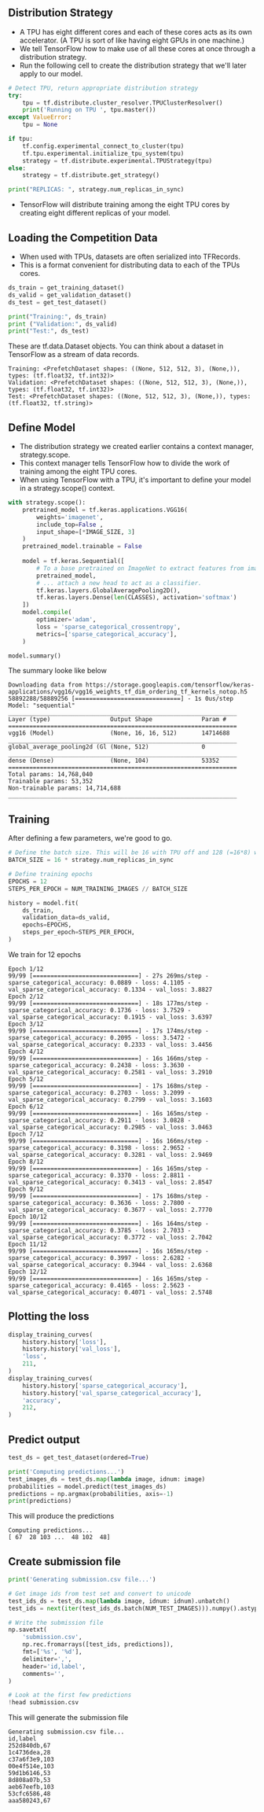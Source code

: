 ## Distribution Strategy
- A TPU has eight different cores and each of these cores acts as its own accelerator. (A TPU is sort of like having eight GPUs in one machine.) 
- We tell TensorFlow how to make use of all these cores at once through a distribution strategy. 
- Run the following cell to create the distribution strategy that we'll later apply to our model.

```python
# Detect TPU, return appropriate distribution strategy
try:
    tpu = tf.distribute.cluster_resolver.TPUClusterResolver() 
    print('Running on TPU ', tpu.master())
except ValueError:
    tpu = None

if tpu:
    tf.config.experimental_connect_to_cluster(tpu)
    tf.tpu.experimental.initialize_tpu_system(tpu)
    strategy = tf.distribute.experimental.TPUStrategy(tpu)
else:
    strategy = tf.distribute.get_strategy() 

print("REPLICAS: ", strategy.num_replicas_in_sync)
```
- TensorFlow will distribute training among the eight TPU cores by creating eight different replicas of your model.

## Loading the Competition Data
- When used with TPUs, datasets are often serialized into TFRecords. 
- This is a format convenient for distributing data to each of the TPUs cores.

```python
ds_train = get_training_dataset()
ds_valid = get_validation_dataset()
ds_test = get_test_dataset()

print("Training:", ds_train)
print ("Validation:", ds_valid)
print("Test:", ds_test)
```
These are tf.data.Dataset objects. You can think about a dataset in TensorFlow as a stream of data records.

```shell
Training: <PrefetchDataset shapes: ((None, 512, 512, 3), (None,)), types: (tf.float32, tf.int32)>
Validation: <PrefetchDataset shapes: ((None, 512, 512, 3), (None,)), types: (tf.float32, tf.int32)>
Test: <PrefetchDataset shapes: ((None, 512, 512, 3), (None,)), types: (tf.float32, tf.string)>
```

## Define Model

- The distribution strategy we created earlier contains a context manager, strategy.scope. 
- This context manager tells TensorFlow how to divide the work of training among the eight TPU cores. 
- When using TensorFlow with a TPU, it's important to define your model in a strategy.scope() context.

```python
with strategy.scope():
    pretrained_model = tf.keras.applications.VGG16(
        weights='imagenet',
        include_top=False ,
        input_shape=[*IMAGE_SIZE, 3]
    )
    pretrained_model.trainable = False
    
    model = tf.keras.Sequential([
        # To a base pretrained on ImageNet to extract features from images...
        pretrained_model,
        # ... attach a new head to act as a classifier.
        tf.keras.layers.GlobalAveragePooling2D(),
        tf.keras.layers.Dense(len(CLASSES), activation='softmax')
    ])
    model.compile(
        optimizer='adam',
        loss = 'sparse_categorical_crossentropy',
        metrics=['sparse_categorical_accuracy'],
    )

model.summary()
```

The summary looke like below

```shell
Downloading data from https://storage.googleapis.com/tensorflow/keras-applications/vgg16/vgg16_weights_tf_dim_ordering_tf_kernels_notop.h5
58892288/58889256 [==============================] - 1s 0us/step
Model: "sequential"
_________________________________________________________________
Layer (type)                 Output Shape              Param #   
=================================================================
vgg16 (Model)                (None, 16, 16, 512)       14714688  
_________________________________________________________________
global_average_pooling2d (Gl (None, 512)               0         
_________________________________________________________________
dense (Dense)                (None, 104)               53352     
=================================================================
Total params: 14,768,040
Trainable params: 53,352
Non-trainable params: 14,714,688
_________________________________________________________________
```

## Training

After defining a few parameters, we're good to go.

```python
# Define the batch size. This will be 16 with TPU off and 128 (=16*8) with TPU on
BATCH_SIZE = 16 * strategy.num_replicas_in_sync

# Define training epochs
EPOCHS = 12
STEPS_PER_EPOCH = NUM_TRAINING_IMAGES // BATCH_SIZE

history = model.fit(
    ds_train,
    validation_data=ds_valid,
    epochs=EPOCHS,
    steps_per_epoch=STEPS_PER_EPOCH,
)
```

We train for 12 epochs

```shell
Epoch 1/12
99/99 [==============================] - 27s 269ms/step - sparse_categorical_accuracy: 0.0889 - loss: 4.1105 - val_sparse_categorical_accuracy: 0.1334 - val_loss: 3.8827
Epoch 2/12
99/99 [==============================] - 18s 177ms/step - sparse_categorical_accuracy: 0.1736 - loss: 3.7529 - val_sparse_categorical_accuracy: 0.1915 - val_loss: 3.6397
Epoch 3/12
99/99 [==============================] - 17s 174ms/step - sparse_categorical_accuracy: 0.2095 - loss: 3.5472 - val_sparse_categorical_accuracy: 0.2333 - val_loss: 3.4456
Epoch 4/12
99/99 [==============================] - 16s 166ms/step - sparse_categorical_accuracy: 0.2438 - loss: 3.3630 - val_sparse_categorical_accuracy: 0.2581 - val_loss: 3.2910
Epoch 5/12
99/99 [==============================] - 17s 168ms/step - sparse_categorical_accuracy: 0.2703 - loss: 3.2099 - val_sparse_categorical_accuracy: 0.2799 - val_loss: 3.1603
Epoch 6/12
99/99 [==============================] - 16s 165ms/step - sparse_categorical_accuracy: 0.2911 - loss: 3.0828 - val_sparse_categorical_accuracy: 0.2985 - val_loss: 3.0463
Epoch 7/12
99/99 [==============================] - 16s 166ms/step - sparse_categorical_accuracy: 0.3198 - loss: 2.9652 - val_sparse_categorical_accuracy: 0.3281 - val_loss: 2.9469
Epoch 8/12
99/99 [==============================] - 16s 165ms/step - sparse_categorical_accuracy: 0.3370 - loss: 2.8811 - val_sparse_categorical_accuracy: 0.3413 - val_loss: 2.8547
Epoch 9/12
99/99 [==============================] - 17s 168ms/step - sparse_categorical_accuracy: 0.3636 - loss: 2.7800 - val_sparse_categorical_accuracy: 0.3677 - val_loss: 2.7770
Epoch 10/12
99/99 [==============================] - 16s 164ms/step - sparse_categorical_accuracy: 0.3785 - loss: 2.7033 - val_sparse_categorical_accuracy: 0.3772 - val_loss: 2.7042
Epoch 11/12
99/99 [==============================] - 16s 165ms/step - sparse_categorical_accuracy: 0.3997 - loss: 2.6282 - val_sparse_categorical_accuracy: 0.3944 - val_loss: 2.6368
Epoch 12/12
99/99 [==============================] - 16s 165ms/step - sparse_categorical_accuracy: 0.4165 - loss: 2.5623 - val_sparse_categorical_accuracy: 0.4071 - val_loss: 2.5748
```

## Plotting the loss

```python
display_training_curves(
    history.history['loss'],
    history.history['val_loss'],
    'loss',
    211,
)
display_training_curves(
    history.history['sparse_categorical_accuracy'],
    history.history['val_sparse_categorical_accuracy'],
    'accuracy',
    212,
)
```

## Predict output

```python
test_ds = get_test_dataset(ordered=True)

print('Computing predictions...')
test_images_ds = test_ds.map(lambda image, idnum: image)
probabilities = model.predict(test_images_ds)
predictions = np.argmax(probabilities, axis=-1)
print(predictions)
```

This will produce the predictions

```shell
Computing predictions...
[ 67  28 103 ...  48 102  48]
```

## Create submission file

```python
print('Generating submission.csv file...')

# Get image ids from test set and convert to unicode
test_ids_ds = test_ds.map(lambda image, idnum: idnum).unbatch()
test_ids = next(iter(test_ids_ds.batch(NUM_TEST_IMAGES))).numpy().astype('U')

# Write the submission file
np.savetxt(
    'submission.csv',
    np.rec.fromarrays([test_ids, predictions]),
    fmt=['%s', '%d'],
    delimiter=',',
    header='id,label',
    comments='',
)

# Look at the first few predictions
!head submission.csv
```

This will generate the submission file

```shell
Generating submission.csv file...
id,label
252d840db,67
1c4736dea,28
c37a6f3e9,103
00e4f514e,103
59d1b6146,53
8d808a07b,53
aeb67eefb,103
53cfc6586,48
aaa580243,67
```

